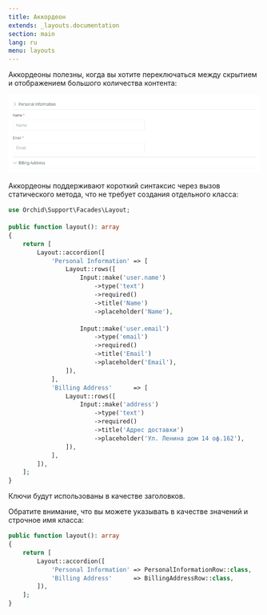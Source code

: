```yaml
---
title: Аккордеон
extends: _layouts.documentation
section: main
lang: ru
menu: layouts
---
```


Аккордеоны полезны, когда вы хотите переключаться между скрытием и отображением большого количества контента:

![Accordion](/assets/img/layouts/accordion.png)

Аккордеоны поддерживают короткий синтаксис через вызов статического метода, 
что не требует создания отдельного класса:

```php
use Orchid\Support\Facades\Layout;

public function layout(): array
{
    return [
        Layout::accordion([
            'Personal Information' => [
                Layout::rows([
                    Input::make('user.name')
                        ->type('text')
                        ->required()
                        ->title('Name')
                        ->placeholder('Name'),

                    Input::make('user.email')
                        ->type('email')
                        ->required()
                        ->title('Email')
                        ->placeholder('Email'),
                ]),
            ],
            'Billing Address'      => [
                Layout::rows([
                    Input::make('address')
                        ->type('text')
                        ->required()
                        ->title('Адрес доставки')
                        ->placeholder('Ул. Ленина дом 14 оф.162'),
                ]),
            ],
        ]),
    ];
}
```

Ключи будут использованы в качестве заголовков.

Обратите внимание, что вы можете указывать в качестве значений и строчное имя класса:

```php
public function layout(): array
{
    return [
        Layout::accordion([
            'Personal Information' => PersonalInformationRow::class,
            'Billing Address'      => BillingAddressRow::class,
        ]),
    ];
}
```

